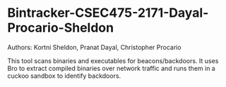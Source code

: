 # Bintracker-CSEC475-2171-Dayal-Procario-Sheldon

Authors: Kortni Sheldon, Pranat Dayal, Christopher Procario

This tool scans binaries and executables for beacons/backdoors. It uses Bro to extract compiled binaries over network traffic and runs them in a cuckoo sandbox to identify backdoors.
